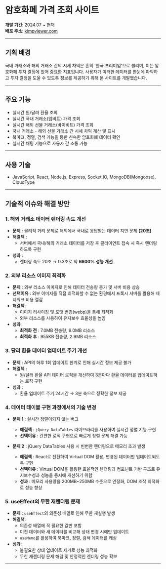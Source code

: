# 암호화폐 가격 조회 사이트  

**개발 기간**: 2024.07 ~ 현재  
**배포 주소**: [kimpviewer.com](http://kimpviewer.com)  

---

## 기획 배경  
국내 거래소와 해외 거래소 간의 시세 차익은 흔히 '한국 프리미엄'으로 불리며, 이는 암호화폐 투자 결정에 있어 중요한 지표입니다. 사용자가 이러한 데이터를 한눈에 파악하고 투자 결정을 도울 수 있도록 정보를 제공하기 위해 본 사이트를 개발했습니다.  

---

## 주요 기능  
- 실시간 원/달러 환율 조회
- 실시간 국내 거래소(업비트) 가격 조회
- 실시간 해외 선물 거래소(바이비트) 가격 조회
- 국내 거래소 - 해외 선물 거래소 간 시세 차익 계산 및 표시  
- 북마크, 정렬, 검색 기능을 통한 신속한 암호화폐 데이터 확인
- 실시간 채팅 기능으로 사용자 간 소통 가능

---

## 사용 기술  
-  JavaScript, React, Node.js, Express, Socket.IO, MongoDB(Mongoose), CloudType

---

## 기술적 이슈와 해결 방안  

### 1. 해외 거래소 데이터 렌더링 속도 개선  

- **문제** : 물리적 거리 문제로 해외에서 국내로 응답받는 데이터 지연 문제 **(20초)**
- **해결책** :  
    - 서버에서 국내/해외 거래소 데이터를 저장 후 클라이언트 접속 시 즉시 렌더링하도록 구현  
- **성과** :  
    - 렌더링 속도 20초 → 0.3초로 약 **6600% 성능 개선**  


### 2. 외부 리소스 이미지 최적화  

- **문제** : 외부 리소스 이미지로 인해 데이터 전송량 증가 및 서버 비용 상승  
- **선택이유** : 외부 이미지를 직접 최적화할 수 없는 환경에서 프록시 서버를 활용해 네티워크 비용 절감
- **해결책**:  
  - 이미지 리사이징 및 포맷 변경(webp)을 통해 최적화  
  - 외부 리소스를 사용하여 유지보수 효율성을 높임  
- **성과**:  
  - **최적화 전** : 7.0MB 전송량, 9.0MB 리소스  
  - **최적화 후** : 955KB 전송량, 2.9MB 리소스  

### 3. 달러 환율 데이터 업데이트 주기 개선  

- **문제** : API의 하루 1회 업데이트 한계로 인해 실시간 정보 제공 불가  
- **해결책** :  
  - 원/달러 환율 API 데이터 로직을 개선하여 3분마다 환율 데이터를 업데이트하는 로직 구현  
- **성과** :  
  - 환율 업데이트 주기 24시간 → 3분 축으로 정확한 정보 제공  

### 4. 데이터 테이블 구현 과정에서의 기술 변경  

- **문제 1** : 실시간 정렬이되지 않는 버그
    - **해결책** :  `jQuery DataTables` 라이브러리를 사용하여 실시간 정렬 기능 구현  
    - **선택이유** :  간편한 로직 구현으로 빠르게 정렬 문제 해결 가능  

- **문제 2** : jQuery DataTables 사용 시 빈번한 렌더링으로 메모리 초과 발생
    - **해결책** : React로 전환하여 Virtual DOM 활용, 변경된 데이터만 업데이트되도록 구현  
    - **선택이유** : Virtual DOM을 활용한 효율적인 렌더링과 컴포넌트 기반 구조로 유지보수성과 성능을 동시에 개선하기 위함  
    - **성과** : 메모리 사용량을 200MB~250MB 수준으로 안정화, DOM 조작 최적화로 성능 향상  

### 5. useEffect의 무한 재렌더링 문제  

- **문제** : `useEffect`의 의존성 배열로 인해 무한 재실행 발생  
- **해결책**:  
  - 의존성 배열에 꼭 필요한 값만 포함  
  - 이전 데이터와 새 데이터를 비교해 상태 변경 시에만 업데이트  
  - `useMemo`를 활용하여 북마크, 정렬, 검색 데이터를 캐싱  
- **성과**:  
  - 불필요한 상태 업데이트 제거로 성능 최적화  
  - 무한 재렌더링 문제 해결 및 안정적인 렌더링 성능 확보  
---

